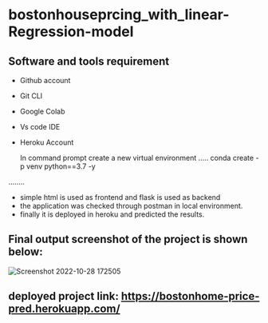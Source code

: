 # bostonhouseprcing_with_linear-Regression-model

## Software and tools requirement

- Github account
- Git CLI
- Google Colab
- Vs code IDE
- Heroku Account

  In command prompt create a new virtual environment
  .....
  conda create -p venv python==3.7 -y

........
- simple html is used as frontend and flask is used as backend
- the application was checked through postman in local environment.
- finally it is deployed in heroku and predicted the results.

## Final output screenshot of the project is shown below:
![Screenshot 2022-10-28 172505](https://user-images.githubusercontent.com/85185243/198579349-9e4b861d-3c47-4d01-a864-61ce208d78eb.jpg)
## deployed project link: https://bostonhome-price-pred.herokuapp.com/

